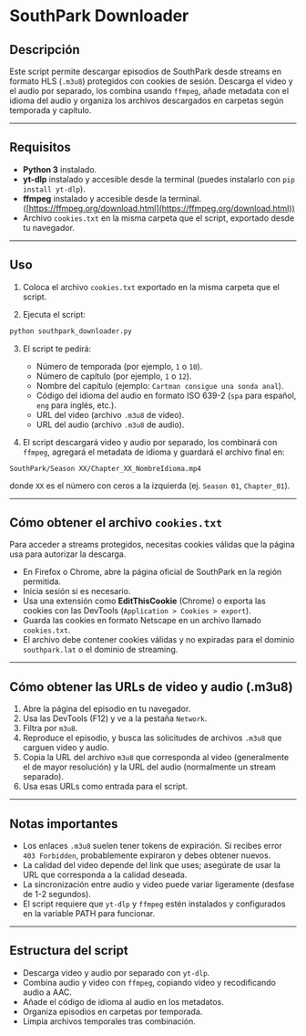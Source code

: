 # SouthPark Downloader

## Descripción

Este script permite descargar episodios de SouthPark desde streams en formato HLS (`.m3u8`) protegidos con cookies de sesión. Descarga el video y el audio por separado, los combina usando `ffmpeg`, añade metadata con el idioma del audio y organiza los archivos descargados en carpetas según temporada y capítulo.

---

## Requisitos

* **Python 3** instalado.
* **yt-dlp** instalado y accesible desde la terminal (puedes instalarlo con `pip install yt-dlp`).
* **ffmpeg** instalado y accesible desde la terminal.
  ([https://ffmpeg.org/download.html](https://ffmpeg.org/download.html))
* Archivo `cookies.txt` en la misma carpeta que el script, exportado desde tu navegador.

---

## Uso

1. Coloca el archivo `cookies.txt` exportado en la misma carpeta que el script.

2. Ejecuta el script:

```bash
python southpark_downloader.py
```

3. El script te pedirá:

   * Número de temporada (por ejemplo, `1` o `10`).
   * Número de capítulo (por ejemplo, `1` o `12`).
   * Nombre del capítulo (ejemplo: `Cartman consigue una sonda anal`).
   * Código del idioma del audio en formato ISO 639-2 (`spa` para español, `eng` para inglés, etc.).
   * URL del video (archivo `.m3u8` de video).
   * URL del audio (archivo `.m3u8` de audio).

4. El script descargará video y audio por separado, los combinará con `ffmpeg`, agregará el metadata de idioma y guardará el archivo final en:

```
SouthPark/Season XX/Chapter_XX_NombreIdioma.mp4
```

donde `XX` es el número con ceros a la izquierda (ej. `Season 01`, `Chapter_01`).

---

## Cómo obtener el archivo `cookies.txt`

Para acceder a streams protegidos, necesitas cookies válidas que la página usa para autorizar la descarga.

* En Firefox o Chrome, abre la página oficial de SouthPark en la región permitida.
* Inicia sesión si es necesario.
* Usa una extensión como **EditThisCookie** (Chrome) o exporta las cookies con las DevTools (`Application > Cookies > export`).
* Guarda las cookies en formato Netscape en un archivo llamado `cookies.txt`.
* El archivo debe contener cookies válidas y no expiradas para el dominio `southpark.lat` o el dominio de streaming.
  
---

## Cómo obtener las URLs de video y audio (.m3u8)

1. Abre la página del episodio en tu navegador.
2. Usa las DevTools (F12) y ve a la pestaña `Network`.
3. Filtra por `m3u8`.
4. Reproduce el episodio, y busca las solicitudes de archivos `.m3u8` que carguen video y audio.
5. Copia la URL del archivo `m3u8` que corresponda al video (generalmente el de mayor resolución) y la URL del audio (normalmente un stream separado).
6. Usa esas URLs como entrada para el script.

---

## Notas importantes

* Los enlaces `.m3u8` suelen tener tokens de expiración. Si recibes error `403 Forbidden`, probablemente expiraron y debes obtener nuevos.
* La calidad del video depende del link que uses; asegúrate de usar la URL que corresponda a la calidad deseada.
* La sincronización entre audio y video puede variar ligeramente (desfase de 1-2 segundos).
* El script requiere que `yt-dlp` y `ffmpeg` estén instalados y configurados en la variable PATH para funcionar.

---

## Estructura del script

* Descarga video y audio por separado con `yt-dlp`.
* Combina audio y video con `ffmpeg`, copiando video y recodificando audio a AAC.
* Añade el código de idioma al audio en los metadatos.
* Organiza episodios en carpetas por temporada.
* Limpia archivos temporales tras combinación.
